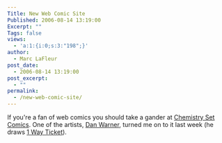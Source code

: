```yaml
---
Title: New Web Comic Site
Published: 2006-08-14 13:19:00
Excerpt: ""
Tags: false
views:
  - 'a:1:{i:0;s:3:"198";}'
author:
  - Marc LaFleur
post_date:
  - 2006-08-14 13:19:00
post_excerpt:
  - ""
permalink:
  - /new-web-comic-site/
---
```

<p>If you&#39;re a fan of web comics you should take a gander at <a href="http://www.chemsetcomics.com" target="_blank" title="Chemestry Set Comics">Chemistry  Set Comics</a>. One of the artists, <a href="http://www.danielwarner.net/" target="_blank">Dan Warner</a>, turned me on to it last week (he draws <a href="http://www.chemsetcomics.com/category/1-way-ticket/" target="_blank">1 Way Ticket</a>). <br /></p>